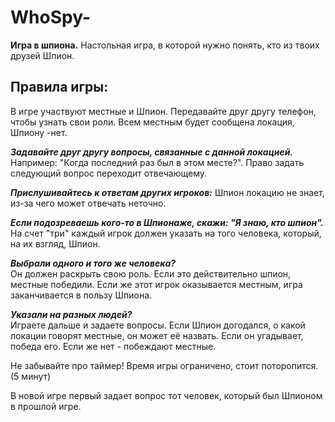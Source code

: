 # WhoSpy-
**Игра в шпиона.**
Настольная игра, в которой нужно понять, кто из твоих друзей Шпион.

## Правила игры:
В игре участвуют местные и Шпион.
Передавайте друг другу телефон, чтобы узнать свои роли.
Всем местным будет сообщена локация, Шпиону -нет.


***Задавайте друг другу вопросы, связанные с данной локацией.*** 
Например: "Когда последний раз был в этом месте?".
Право задать следующий вопрос переходит отвечающему.


***Прислушивайтесь к ответам других игроков:***
Шпион локацию не знает, из-за чего может отвечать неточно.


***Если подозреваешь кого-то в Шпионаже, скажи: "Я знаю, кто шпион".***
На счет "три" каждый игрок должен указать на того человека,
который, на их взгляд, Шпион.


***Выбрали одного и того же человека?***  
Он должен раскрыть свою роль. Если это действительно шпион, местные победили.
Если же этот игрок оказывается местным, игра заканчивается в пользу Шпиона.


***Указали на разных людей?***   
Играете дальше и задаете вопросы.
Если Шпион догодался, о какой локации говорят местные, он может её назвать.
Если он угадывает, победа его. Если же нет - побеждают местные.

Не забывайте про таймер! Время игры ограничено, стоит поторопится. (5 минут)

В новой игре первый задает вопрос тот человек, который был Шпионом в прошлой игре.
